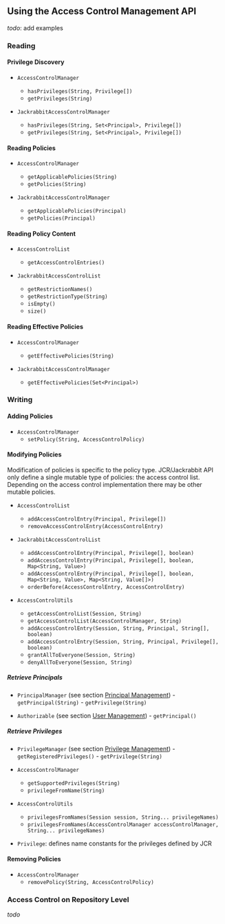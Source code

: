 <!--
   Licensed to the Apache Software Foundation (ASF) under one or more
   contributor license agreements.  See the NOTICE file distributed with
   this work for additional information regarding copyright ownership.
   The ASF licenses this file to You under the Apache License, Version 2.0
   (the "License"); you may not use this file except in compliance with
   the License.  You may obtain a copy of the License at

       http://www.apache.org/licenses/LICENSE-2.0

   Unless required by applicable law or agreed to in writing, software
   distributed under the License is distributed on an "AS IS" BASIS,
   WITHOUT WARRANTIES OR CONDITIONS OF ANY KIND, either express or implied.
   See the License for the specific language governing permissions and
   limitations under the License.
  -->

Using the Access Control Management API
--------------------------------------------------------------------------------

_todo_: add examples

### Reading

#### Privilege Discovery

- `AccessControlManager`
    - `hasPrivileges(String, Privilege[])`
    - `getPrivileges(String)`


- `JackrabbitAccessControlManager`
    - `hasPrivileges(String, Set<Principal>, Privilege[])`
    - `getPrivileges(String, Set<Principal>, Privilege[])`

#### Reading Policies

- `AccessControlManager`
    - `getApplicablePolicies(String)`
    - `getPolicies(String)`


- `JackrabbitAccessControlManager`
    - `getApplicablePolicies(Principal)`
    - `getPolicies(Principal)`

#### Reading Policy Content

- `AccessControlList`
    - `getAccessControlEntries()`

- `JackrabbitAccessControlList`
    - `getRestrictionNames()`
    - `getRestrictionType(String)`
    - `isEmpty()`
    - `size()`

#### Reading Effective Policies

- `AccessControlManager`
    - `getEffectivePolicies(String)`


- `JackrabbitAccessControlManager`
    - `getEffectivePolicies(Set<Principal>)`


### Writing

#### Adding Policies

- `AccessControlManager`
    - `setPolicy(String, AccessControlPolicy)`


#### Modifying Policies

Modification of policies is specific to the policy type. JCR/Jackrabbit API only
define a single mutable type of policies: the access control list. Depending on
the access control implementation there may be other mutable policies.

- `AccessControlList`
    - `addAccessControlEntry(Principal, Privilege[])`
    - `removeAccessControlEntry(AccessControlEntry)`


- `JackrabbitAccessControlList`
    - `addAccessControlEntry(Principal, Privilege[], boolean)`
    - `addAccessControlEntry(Principal, Privilege[], boolean, Map<String, Value>)`
    - `addAccessControlEntry(Principal, Privilege[], boolean, Map<String, Value>, Map<String, Value[]>)`
    - `orderBefore(AccessControlEntry, AccessControlEntry)`


- `AccessControlUtils`
    - `getAccessControlList(Session, String)`
    - `getAccessControlList(AccessControlManager, String)`
    - `addAccessControlEntry(Session, String, Principal, String[], boolean)`
    - `addAccessControlEntry(Session, String, Principal, Privilege[], boolean)`
    - `grantAllToEveryone(Session, String)`
    - `denyAllToEveryone(Session, String)`

##### Retrieve Principals

- `PrincipalManager` (see section [Principal Management](../principal.html))
      - `getPrincipal(String)`
      - `getPrivilege(String)`


- `Authorizable` (see section [User Management](../user.html))
      - `getPrincipal()`

##### Retrieve Privileges

- `PrivilegeManager` (see section [Privilege Management](../privilege.html))
      - `getRegisteredPrivileges()`
      - `getPrivilege(String)`


- `AccessControlManager`
    - `getSupportedPrivileges(String)`
    - `privilegeFromName(String)`


- `AccessControlUtils`
    - `privilegesFromNames(Session session, String... privilegeNames)`
    - `privilegesFromNames(AccessControlManager accessControlManager, String... privilegeNames)`


- `Privilege`: defines name constants for the privileges defined by JCR


#### Removing Policies

- `AccessControlManager`
    - `removePolicy(String, AccessControlPolicy)`


### Access Control on Repository Level

_todo_

